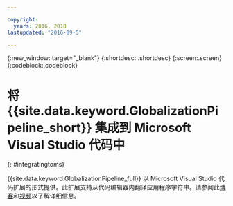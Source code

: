 ```yaml
---

copyright:
  years: 2016, 2018
lastupdated: "2016-09-5"

---
```


{:new_window: target="_blank"}
{:shortdesc: .shortdesc}
{:screen:.screen}
{:codeblock:.codeblock}

# 将 {{site.data.keyword.GlobalizationPipeline_short}} 集成到 Microsoft Visual Studio 代码中
{: #integratingtoms}


{{site.data.keyword.GlobalizationPipeline_full}} 以 Microsoft Visual Studio 代码扩展的形式提供。此扩展支持从代码编辑器内翻译应用程序字符串。请参阅此[博客](https://developer.ibm.com/bluemix/2016/08/31/ibm-globalization-pipeline-and-microsoft-visual-studio-code/)和[视频](https://www.youtube.com/watch?v=fUfmnx2KqyU)以了解详细信息。
